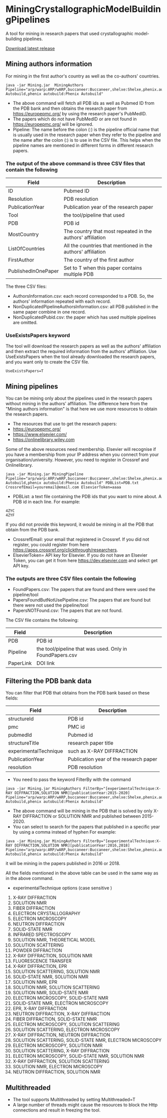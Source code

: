 # MiningCrystallographicModelBuildingPipelines
A tool for mining in research papers that used crystallographic model-building pipelines.
 
<a href="https://github.com/E-Alharbi/MiningCrystallographicModelBuildingPipelines/releases/latest/download/Mining.jar"> Download latest release    </a> 
## Mining authors information


For mining in the first author's country as well as the co-authors' countries.
```
java -jar Mining.jar  MiningAuthors Pipeline="arp/warp:ARP/wARP,buccaneer:Buccaneer,shelxe:Shelxe,phenix.autobuild:Phenix Autobuild,phenix autobuild:Phenix Autobuild"
```
- The above command will fetch all PDB ids as well as Pubmed ID from the PDB bank and then obtains the research paper from https://europepmc.org/ by using the research paper's PubMedID.
- The papers which do not have PubMedID or are not found in https://europepmc.org/ will be ignored.  
- Pipeline: The name before the colon (:) is the pipeline official name that is usually used in the research paper when they refer to the pipeline and the name after the colon (:) is to use in the CSV file. This helps when the pipeline names are mentioned in different forms in different research papers.
### The output of the above command is three CSV files that contain the following 

 
| Field  | Description |
| ------------- | ------------- |
| ID  | Pubmed ID  |
| Resolution  | PDB resolution   |
| PublicationYear  | Publication year of the research paper    |
| Tool  | the tool/pipeline that used    |
| PDB  | PDB id   |
| MostCountry  | The country that most repeated in the authors' affiliation   |
| ListOfCountries  | All the countries that mentioned in the authors' affiliation   |
| FirstAuthor  | The country of the first author     |
| PublishedInOnePaper  | Set to T when this paper contains multiple PDB     |


The three CSV files: 
- AuthorsInformation.csv: each record corresponded to a PDB. So, the authors' information repeated with each record. 
- NonDuplicatedPipelineAuthorsInformation.csv: all PDB published in the same paper combine in one record. 
- NonDuplicatedPubid.csv: the paper which has used multiple pipelines are omitted. 




### UseExistsPapers keyword 
The tool will download the research papers as well as the authors' affiliation and then extract the required information from the authors' affiliation. Use UseExistsPapers when the tool already downloaded the research papers, and you want only to create the CSV file. 

```
UseExistsPapers=T
```
      

## Mining pipelines
You can be mining only about the pipelines used in the research papers without mining in the authors' affiliation. The difference here from the "Mining authors information"  is that here we use more resources to obtain the research papers. 
- The resources that use to get the research papers:
- https://europepmc.org/
- https://www.elsevier.com/
- https://onlinelibrary.wiley.com 

Some of the above resources need membership. Elsevier will recognise if you have a membership from your IP address when you connect from your organisation/university. However, you need to register in Crossref and Onlinelibrary. 

```
java -jar Mining.jar MiningPipeline Pipeline="arp/warp:ARP/wARP,buccaneer:Buccaneer,shelxe:Shelxe,phenix.autobuild:Phenix Autobuild,phenix autobuild:Phenix Autobuild" PDBList=PDB.txt CrossrefEmail=youremail@email.com ElsevierToken=aaaa
```

- PDBList:  a text file containing the PDB ids that you want to mine about. A PDB id in each line. For example: 
```
4ZYC
4ZYF
```
If you did not provide this keyword, it would be mining in all the PDB that obtain from the PDB bank.
- CrossrefEmail: your email that registered in Crossref. If you did not register, you could register from here https://apps.crossref.org/clickthrough/researchers.
- ElsevierToken= API key for Elsevier. If you do not have an Elsevier Token, you can get it from here  https://dev.elsevier.com and select get API key. 

### The outputs are  three CSV files contain the following
- FoundPapers.csv: The papers that are found and there were used the pipeline/tool
- PapersFoundButNotUsePipeline.csv: The papers that are found but there were not used the pipeline/tool
- PapersNOTFound.csv: The papers that are not found.

The CSV file contains the following:

| Field  | Description |
| ------------- | ------------- |
| PDB  | PDB id  |
| Pipeline  | the tool/pipeline that was used. Only in FoundPapers.csv   |
| PaperLink  | DOI link    |

## Filtering the PDB bank data 
You can filter that PDB that obtains from the PDB bank based on these fields:

| Field  | Description |
| ------------- | ------------- |
| structureId  | PDB id  |
| pmc  | PMC id   |
| pubmedId  |Pubmed id    |
|structureTitle| research paper title |
|experimentalTechnique| such as X-RAY DIFFRACTION |
| PublicationYear  | Publication year of the research paper    |
| resolution  | PDB resolution    |

- You need to pass the keyword FilterBy with the command 

```
java -jar Mining.jar MiningAuthors FilterBy="[experimentalTechnique:X-RAY DIFFRACTION,SOLUTION NMR][publicationYear:2015-2020] Pipeline="arp/warp:ARP/wARP,buccaneer:Buccaneer,shelxe:Shelxe,phenix.autobuild:Phenix Autobuild,phenix autobuild:Phenix Autobuild" 
```
- The above command will be mining in the PDB that is solved by only X-RAY DIFFRACTION or SOLUTION NMR and published between 2015-2020.
- You can select to search for the papers that published in a specific year by using a comma instead of hyphen For example:

```
java -jar Mining.jar MiningAuthors FilterBy="[experimentalTechnique:X-RAY DIFFRACTION,SOLUTION NMR][publicationYear:2016,2018] Pipeline="arp/warp:ARP/wARP,buccaneer:Buccaneer,shelxe:Shelxe,phenix.autobuild:Phenix Autobuild,phenix autobuild:Phenix Autobuild" 
```
it will be mining in the papers published in 2016 or 2018. 

All the fields mentioned in the above table can be used in the same way as in the above command.

- experimentalTechnique options (case sensitive ) 
1. X-RAY DIFFRACTION
2. SOLUTION NMR
3. FIBER DIFFRACTION
4. ELECTRON CRYSTALLOGRAPHY
5. ELECTRON MICROSCOPY
6. NEUTRON DIFFRACTION
7. SOLID-STATE NMR
8. INFRARED SPECTROSCOPY
9. SOLUTION NMR, THEORETICAL MODEL
10. SOLUTION SCATTERING
11. POWDER DIFFRACTION
12. X-RAY DIFFRACTION, SOLUTION NMR
13. FLUORESCENCE TRANSFER
14. X-RAY DIFFRACTION, EPR
15. SOLUTION SCATTERING, SOLUTION NMR
16. SOLID-STATE NMR, SOLUTION NMR
17. SOLUTION NMR, EPR
18. SOLUTION NMR, SOLUTION SCATTERING
19. SOLUTION NMR, SOLID-STATE NMR
20. ELECTRON MICROSCOPY, SOLID-STATE NMR
21. SOLID-STATE NMR, ELECTRON MICROSCOPY
22. EPR, X-RAY DIFFRACTION
23. NEUTRON DIFFRACTION, X-RAY DIFFRACTION
24. FIBER DIFFRACTION, SOLID-STATE NMR
25. ELECTRON MICROSCOPY, SOLUTION SCATTERING
26. SOLUTION SCATTERING, ELECTRON MICROSCOPY
27. X-RAY DIFFRACTION, NEUTRON DIFFRACTION
28. SOLUTION SCATTERING, SOLID-STATE NMR, ELECTRON MICROSCOPY
29. ELECTRON MICROSCOPY, SOLUTION NMR
30. SOLUTION SCATTERING, X-RAY DIFFRACTION
31. ELECTRON MICROSCOPY, SOLID-STATE NMR, SOLUTION NMR
32. X-RAY DIFFRACTION, SOLUTION SCATTERING
33. SOLUTION NMR, ELECTRON MICROSCOPY
34. NEUTRON DIFFRACTION, SOLUTION NMR

## Multithreaded
- The tool supports Multithreaded by setting Multithreaded=T 
- A large number of threads might cause the resources to block the Http connections and result in freezing the tool. 


